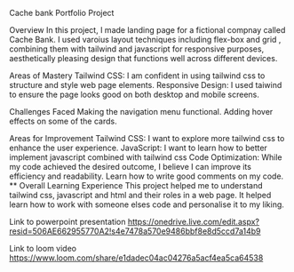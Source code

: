 Cache bank Portfolio Project

Overview
In this project, I made landing page for a fictional compnay called Cache Bank. I used varoius layout techniques including flex-box and grid , combining them with tailwind and javascript for responsive purposes, aesthetically pleasing design that functions well across different devices.

Areas of Mastery
Tailwind CSS: I am confident in using tailwind css to structure and style web page elements.
Responsive Design: I used taiwind to ensure the page looks good on both desktop and mobile screens.


Challenges Faced
Making the navigation menu functional.
Adding hover effects on some of the cards.


Areas for Improvement
Tailwind CSS: I want to explore more tailwind css  to enhance the user experience.
JavaScript: I want to learn how to better implement javascript combined with tailwind css
Code Optimization: While my code achieved the desired outcome, I believe I can improve its efficiency and readability.
Learn how to write good comments on my code.
**
Overall Learning Experience
This project helped me to understand tailwind css, javascript and html and their roles in a web page.
It helped learn how to work with someone elses code and personalise it to my liking.


Link to powerpoint presentation
https://onedrive.live.com/edit.aspx?resid=506AE662955770A2!s4e7478a570e9486bbf8e8d5ccd7a14b9

Link to loom video
https://www.loom.com/share/e1dadec04ac04276a5acf4ea5ca64538
